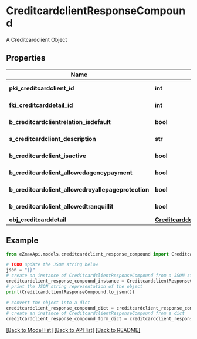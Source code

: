 # CreditcardclientResponseCompound

A Creditcardclient Object

## Properties

Name | Type | Description | Notes
------------ | ------------- | ------------- | -------------
**pki_creditcardclient_id** | **int** | The unique ID of the Creditcardclient | 
**fki_creditcarddetail_id** | **int** | The unique ID of the Creditcarddetail | 
**b_creditcardclientrelation_isdefault** | **bool** | Whether if it&#39;s an relationisdefault | 
**s_creditcardclient_description** | **str** | The description of the Creditcardclient | 
**b_creditcardclient_isactive** | **bool** | Whether the creditcardclient is active or not | 
**b_creditcardclient_allowedagencypayment** | **bool** | Whether if it&#39;s an allowedagencypayment | 
**b_creditcardclient_allowedroyallepageprotection** | **bool** | Whether if it&#39;s an allowedroyallepageprotection | 
**b_creditcardclient_allowedtranquillit** | **bool** | Whether if it&#39;s an allowedtranquillit | 
**obj_creditcarddetail** | [**CreditcarddetailResponseCompound**](CreditcarddetailResponseCompound.md) |  | 

## Example

```python
from eZmaxApi.models.creditcardclient_response_compound import CreditcardclientResponseCompound

# TODO update the JSON string below
json = "{}"
# create an instance of CreditcardclientResponseCompound from a JSON string
creditcardclient_response_compound_instance = CreditcardclientResponseCompound.from_json(json)
# print the JSON string representation of the object
print(CreditcardclientResponseCompound.to_json())

# convert the object into a dict
creditcardclient_response_compound_dict = creditcardclient_response_compound_instance.to_dict()
# create an instance of CreditcardclientResponseCompound from a dict
creditcardclient_response_compound_form_dict = creditcardclient_response_compound.from_dict(creditcardclient_response_compound_dict)
```
[[Back to Model list]](../README.md#documentation-for-models) [[Back to API list]](../README.md#documentation-for-api-endpoints) [[Back to README]](../README.md)


